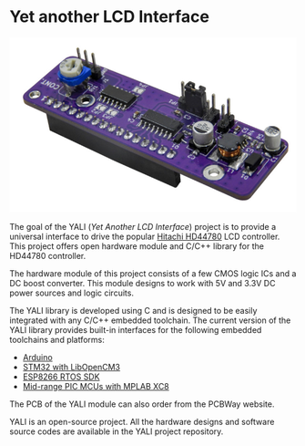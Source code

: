Yet another LCD Interface
=========================

![YALI Hardware Module](../../resources/lcd-cnt-module-small.jpg)

The goal of the YALI (*Yet Another LCD Interface*) project is to provide a universal interface to drive the popular [Hitachi HD44780](https://en.wikipedia.org/wiki/Hitachi_HD44780_LCD_controller) LCD controller. This project offers open hardware module and C/C++ library for the HD44780 controller.

The hardware module of this project consists of a few CMOS logic ICs and a DC boost converter. This module designs to work with 5V and 3.3V DC power sources and logic circuits.

The YALI library is developed using C and is designed to be easily integrated with any C/C++ embedded toolchain. The current version of the YALI library provides built-in interfaces for the following embedded toolchains and platforms:

 - [Arduino](integrate_arduino.md)
 - [STM32 with LibOpenCM3](integrate_stm32.md)
 - [ESP8266 RTOS SDK](integrate_esp8266.md)
 - [Mid-range PIC MCUs with MPLAB XC8](integrate_pic_xc8.md)
 
The PCB of the YALI module can also order from the PCBWay website.

YALI is an open-source project. All the hardware designs and software source codes are available in the YALI project repository.

